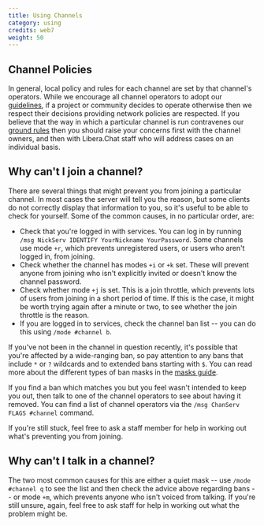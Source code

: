 ```yaml
---
title: Using Channels
category: using
credits: web7
weight: 50
---
```


## Channel Policies

In general, local policy and rules for each channel are set by that channel's
operators. While we encourage all channel operators to adopt our
[guidelines](/guidelines), if a project or community decides to operate
otherwise then we respect their decisions providing network policies are
respected. If you believe that the way in which a particular channel is run
contravenes our [ground rules](/policies) then you should raise your concerns
first with the channel owners, and then with Libera.Chat staff who will
address cases on an individual basis.

## Why can't I join a channel?

There are several things that might prevent you from joining a particular
channel. In most cases the server will tell you the reason, but some clients
do not correctly display that information to you, so it's useful to be able
to check for yourself. Some of the common causes, in no particular order, are:

- Check that you're logged in with services. You can log in by running
  `/msg NickServ IDENTIFY YourNickname YourPassword`.
  Some channels use mode `+r`, which prevents unregistered users, or users who
  aren't logged in, from joining.
- Check whether the channel has modes `+i` or `+k` set. These will prevent
  anyone from joining who isn't explicitly invited or doesn't know the channel
  password.
- Check whether mode `+j` is set. This is a join throttle, which prevents
  lots of users from joining in a short period of time. If this is the case,
  it might be worth trying again after a minute or two, to see whether the
  join throttle is the reason.
- If you are logged in to services, check the channel ban list -- you can do
  this using `/mode #channel b`.

If you've not been in the channel in question recently, it's possible that
you're affected by a wide-ranging ban, so pay attention to any bans that
include `*` or `?` wildcards and to extended bans starting with `$`.
You can read more about the different types of ban masks in the
[masks guide](/guides/channelmodes#masks).

If you find a ban which matches you but you feel wasn't intended to keep
you out, then talk to one of the channel operators to see about having it
removed. You can find a list of channel operators via the
`/msg ChanServ FLAGS #channel` command.

If you're still stuck, feel free to ask a staff member for help in working
out what's preventing you from joining.

## Why can't I talk in a channel?

The two most common causes for this are either a quiet mask -- use
`/mode #channel q` to see the list and then check the advice above regarding
bans -- or mode `+m`, which prevents anyone who isn't voiced from talking.
If you're still unsure, again, feel free to ask staff for help in working
out what the problem might be.
